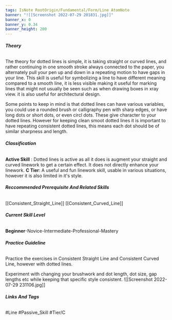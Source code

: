 ```yaml
---
tags: IsNote RootOrigin/Fundamental/Form/Line AtomNote
banner: "![[Screenshot 2022-07-29 201831.jpg]]"
banner_x: 0
banner_y: 0.34
banner_height: 200
---
```


###### **_Theory_**
The theory for dotted lines is simple, it is taking straight or curved lines, and rather continuing in one smooth stroke always connected to the paper, you alternately pull your pen up and down in a repeating motion to have gaps in your line. This skill is useful for symbolizing a line to have different meaning compared to a smooth line, it is less visible making it useful for marking lines that might not usually be seen such as when drawing boxes in xray view. it is also useful for architectural design. 

Some points to keep in mind is that dotted lines can have various variables, you could use a rounded brush or calligraphy pen with sharp edges, or have long dots or short dots, or even circl dots. These give character to your dotted lines. However for keeping clean smoot dotted lines it is important to have repeating consistent dotted lines, this means each dot should be of similar sharpness and length. 

###### **_Classification_**
**Active Skill** : Dotted lines is active as all it does is augment your straight and curved linework to get a certain effect.  It does not directly enhance your linework.
**C Tier**: A useful and fun linework skill, usable in various situations, however it is also limited in it's style.

###### **_Reccommended Prerequisite And Related Skills_**
[[Consistent_Straight_Line]]
[[Consistent_Curved_Line]]

###### **_Current Skill Level_**
**Beginner**-Novice-Intermediate-Professional-Mastery

###### **_Practice Guideline_**
Practice the exercises in Consistent Straight Line and Consistent Curved Line, however with dotted lines. 

Experiment with changing your brushwork and dot length, dot size, gap lengths etc while keeping that specific style consistent. 
![[Screenshot 2022-07-29 231106.jpg]]
###### **_Links And Tags_**
#Line #Passive_Skill #Tier/C 

